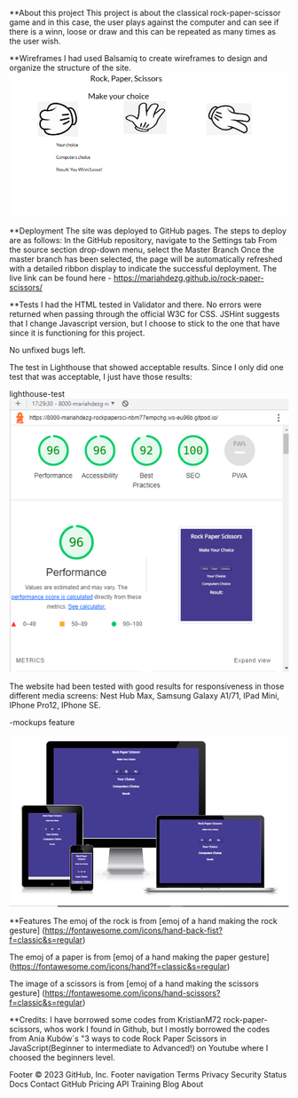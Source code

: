  **About this project
 This project is about the classical rock-paper-scissor game and in this case, the user plays against the computer and can see if there is a winn, loose or draw and this can be repeated as many times as the user wish.

**Wireframes
 I had used Balsamiq to create wireframes to design and organize the structure of the site.
 ![rock-paper-scissors.png](assets/images/rock-paper-scissors.png)

 **Deployment
The site was deployed to GitHub pages. The steps to deploy are as follows: In the GitHub repository, navigate to the Settings tab From the source section drop-down menu, select the Master Branch Once the master branch has been selected, the page will be automatically refreshed with a detailed ribbon display to indicate the successful deployment. The live link can be found here - https://mariahdezg.github.io/rock-paper-scissors/

**Tests
I had the HTML tested in Validator and there. No errors were returned when passing through the official W3C for CSS. JSHint suggests that I change Javascript version, but I choose to stick to the one that have since it is functioning for this project.

No unfixed bugs left.

The test in Lighthouse that showed acceptable results. Since I only did one test that was acceptable, I just have those results:

lighthouse-test
![light-house-test.png](assets/images/light-house-test.png)

The website had been tested with good results for responsiveness in those different media screens: Nest Hub Max, Samsung Galaxy A1/71, IPad Mini, IPhone Pro12, IPhone SE.

-mockups feature

![mockups.png](assets/images/mockups.png)

**Features
The emoj of the rock is from [emoj of a hand making the rock gesture] (https://fontawesome.com/icons/hand-back-fist?f=classic&s=regular)

The emoj of a paper is from [emoj of a hand making the paper gesture] 
(https://fontawesome.com/icons/hand?f=classic&s=regular)

The image of a scissors  is from [emoj of a hand making the scissors gesture] (https://fontawesome.com/icons/hand-scissors?f=classic&s=regular)

**Credits: I have borrowed some codes from KristianM72 rock-paper-scissors, whos work I found in Github, but I mostly borrowed the codes from Ania Kubów´s "3 ways to code Rock Paper Scissors in JavaScript(Beginner to intermediate to Advanced!) on Youtube where I choosed the beginners level.

Footer © 2023 GitHub, Inc. Footer navigation Terms Privacy Security Status Docs Contact GitHub Pricing API Training Blog About